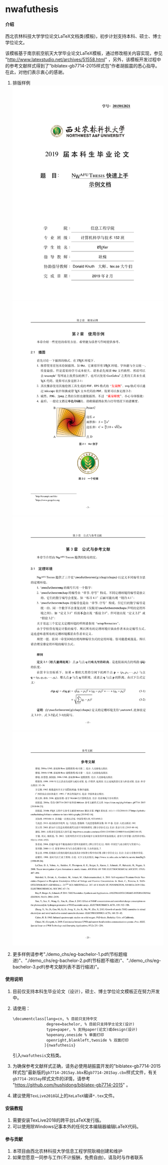 # nwafuthesis

#### 介绍
西北农林科技大学学位论文LaTeX文档类(模板)，初步计划支持本科、硕士、博士学位论文。

该模板基于南京航空航天大学毕业论文LaTeX模板，通过修改相关内容实现，参见 "http://www.latexstudio.net/archives/51558.html" ，另外，该模板开发过程中的参考文献样式得到了"biblatex-gb7714-2015样式包"作者胡振震的悉心指导。在此，对他们表示衷心的感谢。

1. 排版样例
![](./screenshot/output00.png)
![](./screenshot/output01.png)
![](./screenshot/output02.png)
![](./screenshot/output03.png)


2. 更多样例请参考"./demo_chs/eg-bachelor-1.pdf(节标题缩进)"、"./demo_chs/eg-bachelor-2.pdf(节标题不缩进)"、"./demo_chs/eg-bachelor-3.pdf(参考文献列表不首行缩进)"。

#### 使用说明

1. 目前仅支持本科生毕业论文（设计），硕士、博士学位论文模板正在努力开发中。
2. 请使用：
   ```
   \documentclass[lang=cn, % 目前只支持中文
                  degree=bachelor, % 目前只支持学士论文(设计)
                  type=paper, % 支持paper(论文)或design(设计)
                  %openany,oneside % 单面打印
                  openright,blankleft,twoside % 双面打印
                 ]{nwafuthesis}
   ```
   引入`nwafuthesis`文档类。
3. 为确保参考文献样式正确，请务必使用胡振震开发的"biblatex-gb7714-2015样式包"最新版的`gb7714-2015ay.bbx`和`gb7714-2015ay.cbx`样式文件，有关`gb7714-2015ay`样式文件的详情，请参考 "https://github.com/hushidong/biblatex-gb7714-2015" 。

4. 建议使用`TexLive2018`以上的`XeLaTeX`编译`*.tex`文件。

#### 安装教程

1. 需要安装TexLive2018的跨平台LaTeX发行版。
2. 可以使用除Windows记事本外的任何文本编辑器编辑LaTeX代码。

#### 参与贡献

1. 本项目由西北农林科技大学信息工程学院耿楠创建和维护
2. 如果您愿意一同参与工作(不计报酬，免费自由)，请及时与作者联系
